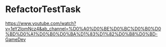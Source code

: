 # RefactorTestTask
 https://www.youtube.com/watch?v=1eY2IomNcz4&ab_channel=%D0%A0%D0%BE%D0%BC%D0%B0%D0%BD%D0%A1%D0%B0%D0%BA%D1%83%D1%82%D0%B8%D0%BD-GameDev
